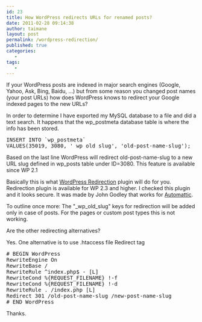 ```yaml
---
id: 23
title: How WordPress redirects URLs for renamed posts?
date: 2011-02-28 09:14:38
author: taimane
layout: post
permalink: /wordpress-redirection/
published: true
categories:
   -
tags:
   -
---
```

If your WordPress posts are indexed in major search engines (Google, Yahoo, Ask, Bing, Baidu, …) but from some reason you changed post names (your post URLs) how does WordPress knows to redirect your Google indexed pages to the new URLs?

In order to determine I have exported my MySQL database to a file and did a text search. It happens that the wp_postmeta database table is where the info has been stored.
<pre>INSERT INTO `wp_postmeta` 
VALUES(35019, 3080, '_wp_old_slug', 'old-post-name-slug');</pre>
Based on the last line WordPress will redirect old-post-name-slug to a new URL slug defined in wp_posts table under ID=3080.
This feature is available since WP 2.1

Basically this is what <a rel="nofollow" href="http://wordpress.org/extend/plugins/redirection/">WordPress Redirection</a> plugin will do for you.
Redirection plugin is available for WP 2.3 and higher. I checked this plugin and it looks secure. It was made by John Godley that works for <a rel="nofollow" href="http://automattic.com/">Automattic</a>.

To outline once more: The "_wp_old_slug" keys for redirection will be added only in case of posts. For the pages or custom post types this is not working.

Are the other redirecting alternatives?

Yes. One alternative is to use .htaccess file Redirect tag
<pre># BEGIN WordPress
RewriteEngine On
RewriteBase /
RewriteRule ^index.php$ - [L]
RewriteCond %{REQUEST_FILENAME} !-f
RewriteCond %{REQUEST_FILENAME} !-d
RewriteRule . /index.php [L]
Redirect 301 /old-post-name-slug /new-post-name-slug
# END WordPress</pre>
Thanks.  

